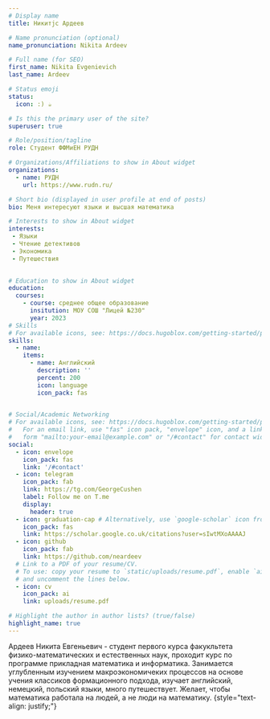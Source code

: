 ```yaml
---
# Display name
title: Никитjc Ардеев

# Name pronunciation (optional)
name_pronunciation: Nikita Ardeev

# Full name (for SEO)
first_name: Nikita Evgenievich
last_name: Ardeev

# Status emoji
status:
  icon: :) ☕️

# Is this the primary user of the site?
superuser: true

# Role/position/tagline
role: Студент ФФМиЕН РУДН

# Organizations/Affiliations to show in About widget
organizations:
  - name: РУДН
    url: https://www.rudn.ru/

# Short bio (displayed in user profile at end of posts)
bio: Меня интересуют языки и высшая математика

# Interests to show in About widget
interests:
 - Языки
 - Чтение детективов
 - Экономика
 - Путешествия
  

# Education to show in About widget
education:
  courses:
    - course: среднее общее образование
      insitution: МОУ СОШ "Лицей №230"
      year: 2023
# Skills
# For available icons, see: https://docs.hugoblox.com/getting-started/page-builder/#icons
skills:
  - name: 
    items:
      - name: Английский
        description: ''
        percent: 200
        icon: language
        icon_pack: fas
  

# Social/Academic Networking
# For available icons, see: https://docs.hugoblox.com/getting-started/page-builder/#icons
#   For an email link, use "fas" icon pack, "envelope" icon, and a link in the
#   form "mailto:your-email@example.com" or "/#contact" for contact widget.
social:
  - icon: envelope
    icon_pack: fas
    link: '/#contact'
  - icon: telegram
    icon_pack: fab
    link: https://tg.com/GeorgeCushen
    label: Follow me on T.me
    display:
      header: true
  - icon: graduation-cap # Alternatively, use `google-scholar` icon from `ai` icon pack
    icon_pack: fas
    link: https://scholar.google.co.uk/citations?user=sIwtMXoAAAAJ
  - icon: github
    icon_pack: fab
    link: https://github.com/neardeev
  # Link to a PDF of your resume/CV.
  # To use: copy your resume to `static/uploads/resume.pdf`, enable `ai` icons in `params.yaml`,
  # and uncomment the lines below.
  - icon: cv
    icon_pack: ai
    link: uploads/resume.pdf

# Highlight the author in author lists? (true/false)
highlight_name: true
---
```


Ардеев Никита Евгеньевич - студент первого курса факукльтета физико-математических и естественных наук, проходит курс по программе прикладная математика и информатика. Занимается углубленным изучением макроэкономичеких процессов на основе учения классиков формационного подхода, изучает английский, немецкий, польский языки, много путешествует. Желает, чтобы математика работала на людей, а не люди на математику.
{style="text-align: justify;"}
